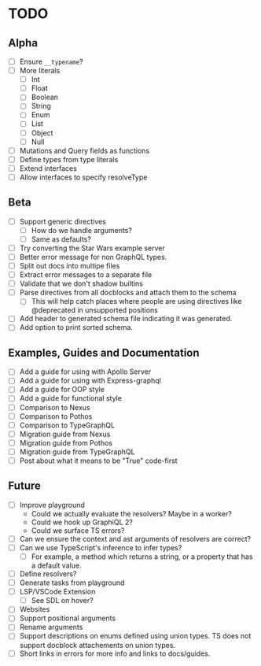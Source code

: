 # TODO

## Alpha
- [ ] Ensure `__typename`?
- [ ] More literals
    - [ ] Int
    - [ ] Float
    - [ ] Boolean
    - [ ] String
    - [ ] Enum
    - [ ] List
    - [ ] Object
    - [ ] Null
- [ ] Mutations and Query fields as functions
- [ ] Define types from type literals
- [ ] Extend interfaces
- [ ] Allow interfaces to specify resolveType

## Beta
- [ ] Support generic directives 
    - [ ] How do we handle arguments?
    - [ ] Same as defaults?
- [ ] Try converting the Star Wars example server
- [ ] Better error message for non GraphQL types.
- [ ] Split out docs into multipe files
- [ ] Extract error messages to a separate file
- [ ] Validate that we don't shadow builtins
- [ ] Parse directives from all docblocks and attach them to the schema
    - [ ] This will help catch places where people are using directives like @deprecated in unsupported positions
- [ ] Add header to generated schema file indicating it was generated.
- [ ] Add option to print sorted schema.

## Examples, Guides and Documentation
- [ ] Add a guide for using with Apollo Server
- [ ] Add a guide for using with Express-graphql
- [ ] Add a guide for OOP style
- [ ] Add a guide for functional style
- [ ] Comparison to Nexus
- [ ] Comparison to Pothos
- [ ] Comparison to TypeGraphQL
- [ ] Migration guide from Nexus
- [ ] Migration guide from Pothos
- [ ] Migration guide from TypeGraphQL
- [ ] Post about what it means to be "True" code-first

## Future
- [ ] Improve playground
    - Could we actually evaluate the resolvers? Maybe in a worker?
    - Could we hook up GraphiQL 2?
    - Could we surface TS errors?
- [ ] Can we ensure the context and ast arguments of resolvers are correct?
- [ ] Can we use TypeScript's inference to infer types?
    - [ ] For example, a method which returns a string, or a property that has a default value.
- [ ] Define resolvers?
- [ ] Generate tasks from playground
- [ ] LSP/VSCode Extension
  - [ ] See SDL on hover?
- [ ] Websites
- [ ] Support positional arguments
- [ ] Rename arguments
- [ ] Support descriptions on enums defined using union types. TS does not support docblock attachements on union types.
- [ ] Short links in errors for more info and links to docs/guides.

